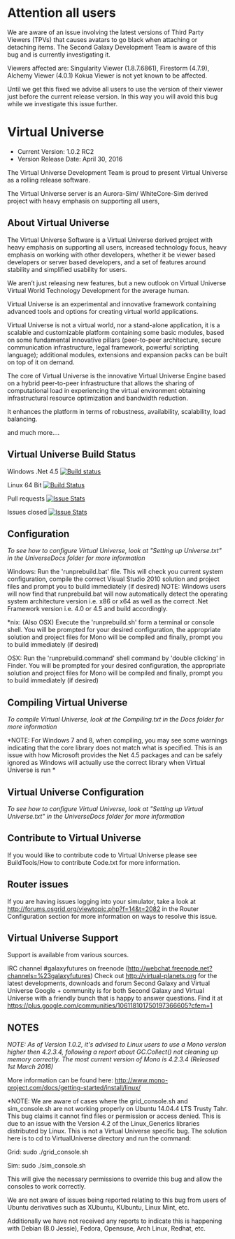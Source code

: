 # Attention all users
We are aware of an issue involving the latest versions of Third Party Viewers (TPVs) that causes avatars to go black when attaching or detaching items. The Second Galaxy Development Team is aware of this bug and is currently investigating it.

Viewers affected are: Singularity Viewer (1.8.7.6861), Firestorm (4.7.9), Alchemy Viewer (4.0.1)  Kokua Viewer is not yet known to be affected.

Until we get this fixed we advise all users to use the version of their viewer just before the current release version.  In this way you will avoid this bug while we investigate this issue further.

# Virtual Universe

- Current Version: 1.0.2 RC2
- Version Release Date: April 30, 2016

The Virtual Universe Development Team is proud to present Virtual Universe as a rolling release software.

The Virtual Universe server is an Aurora-Sim/ WhiteCore-Sim derived project with heavy emphasis on supporting all users, 

## About Virtual Universe

The Virtual Universe Software is a Virtual Universe derived project with heavy emphasis on supporting all users, increased technology focus, heavy emphasis on working with other developers, whether it be viewer based developers or server based developers, and a set of features around stability and simplified usability for users.

We aren’t just releasing new features, but a new outlook on Virtual Universe Virtual World Technology Development for the average human.

Virtual Universe is an experimental and innovative framework containing advanced tools and options for creating virtual world applications.

Virtual Universe is not a virtual world, nor a stand-alone application, it is a scalable and customizable platform containing some basic modules, based on some fundamental innovative pillars (peer-to-peer architecture, secure communication infrastructure, legal framework, powerful scripting language); additional modules, extensions and expansion packs can be built on top of it on demand.

The core of Virtual Universe is the innovative Virtual Universe Engine based on a hybrid peer-to-peer infrastructure that allows the sharing of computational load in experiencing the virtual environment obtaining infrastructural resource optimization and bandwidth reduction.

It enhances the platform in terms of robustness, availability, scalability, load balancing.

and much more....

## Virtual Universe Build Status

Windows .Net 4.5 [![Build status](https://ci.appveyor.com/api/projects/status/a90lejf562n9sxwy?svg=true)](https://ci.appveyor.com/project/emperorstarfinder/virtual-universe)

Linux 64 Bit [![Build Status](https://travis-ci.org/Virtual-Universe/Virtual-Universe.svg?branch=master)](https://travis-ci.org/Virtual-Universe/Virtual-Universe)

Pull requests [![Issue Stats](http://www.issuestats.com/github/Virtual-Universe/Virtual-Universe/badge/pr)](http://www.issuestats.com/github/Virtual-Universe/Virtual-Universe)

Issues closed [![Issue Stats](http://www.issuestats.com/github/Virtual-Universe/Virtual-Universe/badge/issue)](http://www.issuestats.com/github/Virtual-Universe/Virtual-Universe)


## Configuration
*To see how to configure Virtual Universe, look at "Setting up Universe.txt" in the UniverseDocs folder for more information*

Windows:
   Run the 'runprebuild.bat' file.
   This will check you current system configuration, compile the correct Visual Studio 2010 solution and project files and prompt you to build immediately (if desired)
   NOTE: Windows users will now find that runprebuild.bat will now automatically detect the operating system architecture version i.e. x86 or x64 as well as the correct .Net Framework version i.e. 4.0 or 4.5 and build accordingly.

*nix:      (Also OSX)
   Execute the 'runprebuild.sh' form a terminal or console shell.
   You will be prompted for your desired configuration, the appropriate solution and project files for Mono will be compiled and finally, prompt you to build immediately (if desired)
   
OSX:
   Run the 'runprebuild.command' shell command by 'double clicking' in Finder.
   You will be prompted for your desired configuration, the appropriate solution and project files for Mono will be compiled and finally, prompt you to build immediately (if desired)

## Compiling Virtual Universe

*To compile Virtual Universe, look at the Compiling.txt in the Docs folder for more information*

*NOTE: For Windows 7 and 8, when compiling, you may see some warnings indicating that the core library does not match what is specified. This is an issue with how Microsoft provides the Net 4.5 packages and can be safely ignored as Windows will actually use the correct library when Virtual Universe is run *

## Virtual Universe Configuration

*To see how to configure Virtual Universe, look at "Setting up Virtual Universe.txt" in the UniverseDocs folder for more information*

## Contribute to Virtual Universe
If you would like to contribute code to Virtual Universe please see BuildTools/How to contribute Code.txt for more information.

## Router issues
If you are having issues logging into your simulator, take a look at http://forums.osgrid.org/viewtopic.php?f=14&t=2082 in the Router Configuration section for more information on ways to resolve this issue.

## Virtual Universe Support
Support is available from various sources.

IRC channel #galaxyfutures on freenode (http://webchat.freenode.net?channels=%23galaxyfutures)
Check out http://virtual-planets.org for the latest developments, downloads and forum
Second Galaxy and Virtual Universe Google + community is for both Second Galaxy and Virtual Universe with a friendly bunch that is happy to answer questions. Find it at https://plus.google.com/communities/106118101750197366605?cfem=1


## NOTES

*NOTE:
 As of Version 1.0.2, it's advised to Linux users to use a Mono version higher then 4.2.3.4, following a report about  GC.Collect() not cleaning up memory correctly. The most current version of Mono is 4.2.3.4 (Released 1st March 2016)*

 More information can be found here: http://www.mono-project.com/docs/getting-started/install/linux/

*NOTE:
 We are aware of cases where the grid_console.sh and sim_console.sh are not working properly on Ubuntu 14.04.4 LTS Trusty Tahr.
 This bug claims it cannot find files or permission or access denied.  This is due to an issue with the Version 4.2 of the Linux_Generics libraries distributed by Linux.
 This is not a Virtual Universe specific bug.  The solution here is to cd to VirtualUniverse directory and run the command:

Grid: sudo ./grid_console.sh 

Sim: sudo ./sim_console.sh

 This will give the necessary permissions to override this bug and allow the consoles to work correctly.

 
 We are not aware of issues being reported relating to this bug from users of Ubuntu derivatives such as XUbuntu, KUbuntu, Linux Mint, etc.  
 
 Additionally we have not received any reports to indicate this is happening with Debian (8.0 Jessie), Fedora, Opensuse, Arch Linux, Redhat, etc.
